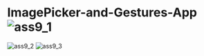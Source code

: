# ImagePicker-and-Gestures-App![ass9_1](https://user-images.githubusercontent.com/89539041/145675800-225e05a0-d900-460a-8cb6-512190c78831.png)
![ass9_2](https://user-images.githubusercontent.com/89539041/145675802-4285d0c3-006b-4134-a12a-0bb75dfee429.png)
![ass9_3](https://user-images.githubusercontent.com/89539041/145675806-dc2963a3-3904-422d-bd46-c3824074e36f.png)
